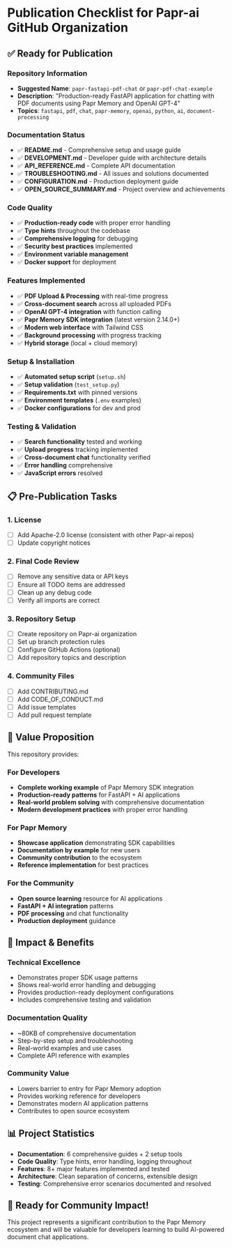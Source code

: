 # Publication Checklist for Papr-ai GitHub Organization

## ✅ **Ready for Publication**

### **Repository Information**
- **Suggested Name**: `papr-fastapi-pdf-chat` or `papr-pdf-chat-example`
- **Description**: "Production-ready FastAPI application for chatting with PDF documents using Papr Memory and OpenAI GPT-4"
- **Topics**: `fastapi`, `pdf`, `chat`, `papr-memory`, `openai`, `python`, `ai`, `document-processing`

### **Documentation Status**
- ✅ **README.md** - Comprehensive setup and usage guide
- ✅ **DEVELOPMENT.md** - Developer guide with architecture details  
- ✅ **API_REFERENCE.md** - Complete API documentation
- ✅ **TROUBLESHOOTING.md** - All issues and solutions documented
- ✅ **CONFIGURATION.md** - Production deployment guide
- ✅ **OPEN_SOURCE_SUMMARY.md** - Project overview and achievements

### **Code Quality**
- ✅ **Production-ready code** with proper error handling
- ✅ **Type hints** throughout the codebase
- ✅ **Comprehensive logging** for debugging
- ✅ **Security best practices** implemented
- ✅ **Environment variable management**
- ✅ **Docker support** for deployment

### **Features Implemented**
- ✅ **PDF Upload & Processing** with real-time progress
- ✅ **Cross-document search** across all uploaded PDFs
- ✅ **OpenAI GPT-4 integration** with function calling
- ✅ **Papr Memory SDK integration** (latest version 2.14.0+)
- ✅ **Modern web interface** with Tailwind CSS
- ✅ **Background processing** with progress tracking
- ✅ **Hybrid storage** (local + cloud memory)

### **Setup & Installation**
- ✅ **Automated setup script** (`setup.sh`)
- ✅ **Setup validation** (`test_setup.py`)
- ✅ **Requirements.txt** with pinned versions
- ✅ **Environment templates** (`.env` examples)
- ✅ **Docker configurations** for dev and prod

### **Testing & Validation**
- ✅ **Search functionality** tested and working
- ✅ **Upload progress** tracking implemented
- ✅ **Cross-document chat** functionality verified
- ✅ **Error handling** comprehensive
- ✅ **JavaScript errors** resolved

## 📋 **Pre-Publication Tasks**

### **1. License**
- [ ] Add Apache-2.0 license (consistent with other Papr-ai repos)
- [ ] Update copyright notices

### **2. Final Code Review**
- [ ] Remove any sensitive data or API keys
- [ ] Ensure all TODO items are addressed
- [ ] Clean up any debug code
- [ ] Verify all imports are correct

### **3. Repository Setup**
- [ ] Create repository on Papr-ai organization
- [ ] Set up branch protection rules
- [ ] Configure GitHub Actions (optional)
- [ ] Add repository topics and description

### **4. Community Files**
- [ ] Add CONTRIBUTING.md
- [ ] Add CODE_OF_CONDUCT.md
- [ ] Add issue templates
- [ ] Add pull request template

## 🎯 **Value Proposition**

This repository provides:

### **For Developers**
- **Complete working example** of Papr Memory SDK integration
- **Production-ready patterns** for FastAPI + AI applications
- **Real-world problem solving** with comprehensive documentation
- **Modern development practices** with proper error handling

### **For Papr Memory**
- **Showcase application** demonstrating SDK capabilities
- **Documentation by example** for new users
- **Community contribution** to the ecosystem
- **Reference implementation** for best practices

### **For the Community**
- **Open source learning** resource for AI applications
- **FastAPI + AI integration** patterns
- **PDF processing** and chat functionality
- **Production deployment** guidance

## 🚀 **Impact & Benefits**

### **Technical Excellence**
- Demonstrates proper SDK usage patterns
- Shows real-world error handling and debugging
- Provides production-ready deployment configurations
- Includes comprehensive testing and validation

### **Documentation Quality**
- ~80KB of comprehensive documentation
- Step-by-step setup and troubleshooting
- Real-world examples and use cases
- Complete API reference with examples

### **Community Value**
- Lowers barrier to entry for Papr Memory adoption
- Provides working reference for developers
- Demonstrates modern AI application patterns
- Contributes to open source ecosystem

## 📊 **Project Statistics**

- **Documentation**: 6 comprehensive guides + 2 setup tools
- **Code Quality**: Type hints, error handling, logging throughout
- **Features**: 8+ major features implemented and tested
- **Architecture**: Clean separation of concerns, extensible design
- **Testing**: Comprehensive error scenarios documented and resolved

## 🎉 **Ready for Community Impact!**

This project represents a significant contribution to the Papr Memory ecosystem and will be valuable for developers learning to build AI-powered document chat applications.
